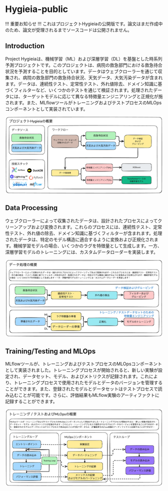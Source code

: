 # Hygieia-public

!!! 重要お知らせ !!!
これはプロジェクトHygieiaの公開版です。論文はまだ作成中のため、論文が受理されるまでソースコードは公開されません。

## Introduction

Project Hygieiaは、機械学習（ML）および深層学習（DL）を基盤とした時系列予測プロジェクトです。このプロジェクトは、病院の救急部門における救急待合状況を予測することを目的としています。データはウェブクローラーを通じて収集され、病院の救急部門の救急待合状況、天気データ、大気汚染データが含まれます。データは、連続性テスト、定常性テスト、外れ値除去、ドメイン知識に基づくフィルターなど、いくつかのテストを通じて検証されます。処理されたデータには、ターゲットモデルに応じて異なる特徴量エンジニアリングと正規化が施されます。また、MLflowツールがトレーニングおよびテストプロセスのMLOpsコンポーネントとして実装されています。

![Overview](./images/jp/overview_jp.png)

## Data Processing 

ウェブクローラーによって収集されたデータは、設計されたプロセスによってクリーンアップおよび変換されます。これらのプロセスには、連続性テスト、定常性テスト、外れ値の除去、ドメイン知識に基づくフィルターが含まれます。処理されたデータは、特定のモデル構造に適合するように変換および正規化されます。機械学習モデルの場合、いくつかのラグを特徴量として生成します。一方、深層学習モデルのトレーニングには、カスタムデータローダーを実装します。

![Data_Processing](./images/jp/data_processing_jp.png)

## Training/Testing and MLOps

MLflowツールが、トレーニングおよびテストプロセスのMLOpsコンポーネントとして実装されました。トレーニングプロセスが開始されると、新しい実験が設定され、データセット、モデル、およびメトリクスが記録されます。これにより、トレーニングプロセスで使用されたモデルとデータのバージョンを管理することができます。また、登録されたモデルとデータセットはテストプロセスで読み込むことが可能です。さらに、評価結果もMLflow実験のアーティファクトに記録することができます。

![Training_Testing](./images/jp/training_testing_mlops_jp.png)